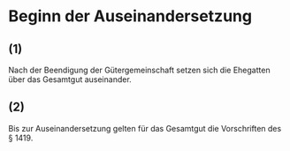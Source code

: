# Beginn der Auseinandersetzung



## (1)

 Nach der Beendigung der Gütergemeinschaft setzen sich die Ehegatten über das Gesamtgut auseinander.

## (2)

 Bis zur Auseinandersetzung gelten für das Gesamtgut die Vorschriften des § 1419. 

